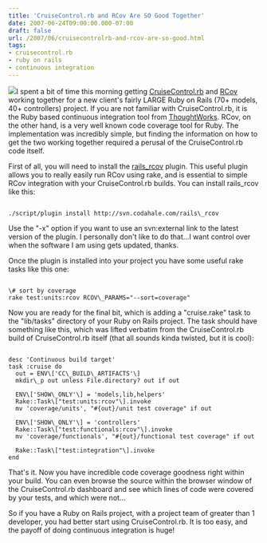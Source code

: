 ```yaml
---
title: 'CruiseControl.rb and RCov Are SO Good Together'
date: 2007-06-24T09:00:00.000-07:00
draft: false
url: /2007/06/cruisecontrolrb-and-rcov-are-so-good.html
tags: 
- cruisecontrol.rb
- ruby on rails
- continuous integration
---
```


[![](http://www.easybuenosairescity.com/fotos/tango2.jpg)](http://www.easybuenosairescity.com/fotos/tango2.jpg)I spent a bit of time this morning getting [CruiseControl.rb](http://cruisecontrolrb.thoughtworks.com/) and [RCov](http://eigenclass.org/hiki.rb?rcov) working together for a new client's fairly LARGE Ruby on Rails (70+ models, 40+ controllers) project. If you are not familiar with CruiseControl.rb, it is the Ruby based continuous integration tool from [ThoughtWorks](http://www.thoughtworks.com/). RCov, on the other hand, is a very well known code coverage tool for Ruby. The implementation was incredibly simple, but finding the information on how to get the two working together required a perusal of the CruiseControl.rb code itself.  
  
First of all, you will need to install the [rails\_rcov](http://blog.codahale.com/2006/05/26/rails-plugin-rails_rcov) plugin. This useful plugin allows you to really easily run RCov using rake, and is essential to simple RCov integration with your CruiseControl.rb builds. You can install rails\_rcov like this:  
  
```
  
./script/plugin install http://svn.codahale.com/rails\_rcov  

```  
  
Use the "-x" option if you want to use an svn:external link to the latest version of the plugin. I personally don't like to do that...I want control over when the software I am using gets updated, thanks.  
  
Once the plugin is installed into your project you have some useful rake tasks like this one:  
  
```
  
\# sort by coverage  
rake test:units:rcov RCOV\_PARAMS="--sort=coverage"  

```  
  
Now you are ready for the final bit, which is adding a "cruise.rake" task to the "lib/tasks" directory of your Ruby on Rails project. The task should have something like this, which was lifted verbatim from the CruiseControl.rb build of CruiseControl.rb itself (that all sounds kinda twisted, but it is cool):  
  
```
  
desc 'Continuous build target'  
task :cruise do  
  out = ENV\['CC\_BUILD\_ARTIFACTS'\]  
  mkdir\_p out unless File.directory? out if out  
  
  ENV\['SHOW\_ONLY'\] = 'models,lib,helpers'  
  Rake::Task\["test:units:rcov"\].invoke  
  mv 'coverage/units', "#{out}/unit test coverage" if out  
    
  ENV\['SHOW\_ONLY'\] = 'controllers'  
  Rake::Task\["test:functionals:rcov"\].invoke  
  mv 'coverage/functionals', "#{out}/functional test coverage" if out  
    
  Rake::Task\["test:integration"\].invoke  
end  

```  
  
That's it. Now you have incredible code coverage goodness right within your build. You can even browse the source within the browser window of the CruiseControl.rb dashboard and see which lines of code were covered by your tests, and which were not...  
  
So if you have a Ruby on Rails project, with a project team of greater than 1 developer, you had better start using CruiseControl.rb. It is too easy, and the payoff of doing continuous integration is huge!